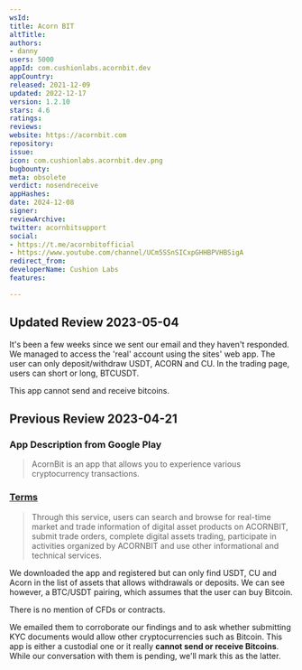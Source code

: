 ```yaml
---
wsId: 
title: Acorn BIT
altTitle: 
authors:
- danny
users: 5000
appId: com.cushionlabs.acornbit.dev
appCountry: 
released: 2021-12-09
updated: 2022-12-17
version: 1.2.10
stars: 4.6
ratings: 
reviews: 
website: https://acornbit.com
repository: 
issue: 
icon: com.cushionlabs.acornbit.dev.png
bugbounty: 
meta: obsolete
verdict: nosendreceive
appHashes: 
date: 2024-12-08
signer: 
reviewArchive: 
twitter: acornbitsupport
social:
- https://t.me/acornbitofficial
- https://www.youtube.com/channel/UCm5SSnSICxpGHHBPVHBSigA
redirect_from: 
developerName: Cushion Labs
features: 

---
```


## Updated Review 2023-05-04

It's been a few weeks since we sent our email and they haven't responded. We managed to access the 'real' account using the sites' web app. The user can only deposit/withdraw USDT, ACORN and CU. In the trading page, users can short or long, BTCUSDT. 

This app cannot send and receive bitcoins.

## Previous Review 2023-04-21

### App Description from Google Play

> AcornBit is an app that allows you to experience various cryptocurrency transactions.

### [Terms](https://acornbit.com/helpdesk/notice?srl=47)

> Through this service, users can search and browse for real-time market and trade information of digital asset products on ACORNBIT, submit trade orders, complete digital assets trading, participate in activities organized by ACORNBIT and use other informational and technical services. 

We downloaded the app and registered but can only find USDT, CU and Acorn in the list of assets that allows withdrawals or deposits. We can see however, a BTC/USDT pairing, which assumes that the user can buy Bitcoin. 

There is no mention of CFDs or contracts. 

We emailed them to corroborate our findings and to ask whether submitting KYC documents would allow other cryptocurrencies such as Bitcoin. This app is either a custodial one or it really **cannot send or receive Bitcoins**. While our conversation with them is pending, we'll mark this as the latter.